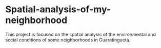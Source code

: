 # Spatial-analysis-of-my-neighborhood
This project is focused on the spatial analysis of the environmental and social conditions of some neighborhoods in Guaratinguetá. 
